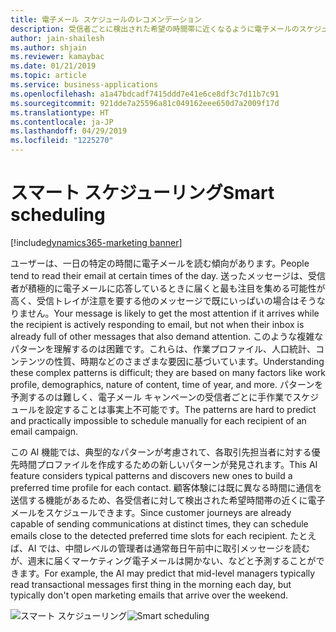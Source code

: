 ```yaml
---
title: 電子メール スケジュールのレコメンデーション
description: 受信者ごとに検出された希望の時間帯に近くなるように電子メールのスケジュールを設定します。
author: jain-shailesh
ms.author: shjain
ms.reviewer: kamaybac
ms.date: 01/21/2019
ms.topic: article
ms.service: business-applications
ms.openlocfilehash: a1a47bdcadf7415ddd7e41e6ce8df3c7d11b7c91
ms.sourcegitcommit: 921dde7a25596a81c049162eee650d7a2009f17d
ms.translationtype: HT
ms.contentlocale: ja-JP
ms.lasthandoff: 04/29/2019
ms.locfileid: "1225270"
---
```

# <a name="smart-scheduling"></a><span data-ttu-id="b03cb-103">スマート スケジューリング</span><span class="sxs-lookup"><span data-stu-id="b03cb-103">Smart scheduling</span></span>

[!include[dynamics365-marketing banner](../includes/dynamics365-marketing.md)]


<span data-ttu-id="b03cb-104">ユーザーは、一日の特定の時間に電子メールを読む傾向があります。</span><span class="sxs-lookup"><span data-stu-id="b03cb-104">People tend to read their email at certain times of the day.</span></span> <span data-ttu-id="b03cb-105">送ったメッセージは、受信者が積極的に電子メールに応答しているときに届くと最も注目を集める可能性が高く、受信トレイが注意を要する他のメッセージで既にいっぱいの場合はそうなりません。</span><span class="sxs-lookup"><span data-stu-id="b03cb-105">Your message is likely to get the most attention if it arrives while the recipient is actively responding to email, but not when their inbox is already full of other messages that also demand attention.</span></span> <span data-ttu-id="b03cb-106">このような複雑なパターンを理解するのは困難です。これらは、作業プロファイル、人口統計、コンテンツの性質、時期などのさまざまな要因に基づいています。</span><span class="sxs-lookup"><span data-stu-id="b03cb-106">Understanding these complex patterns is difficult; they are based on many factors like work profile, demographics, nature of content, time of year, and more.</span></span> <span data-ttu-id="b03cb-107">パターンを予測するのは難しく、電子メール キャンペーンの受信者ごとに手作業でスケジュールを設定することは事実上不可能です。</span><span class="sxs-lookup"><span data-stu-id="b03cb-107">The patterns are hard to predict and practically impossible to schedule manually for each recipient of an email campaign.</span></span>

<span data-ttu-id="b03cb-108">この AI 機能では、典型的なパターンが考慮されて、各取引先担当者に対する優先時間プロファイルを作成するための新しいパターンが発見されます。</span><span class="sxs-lookup"><span data-stu-id="b03cb-108">This AI feature considers typical patterns and discovers new ones to build a preferred time profile for each contact.</span></span> <span data-ttu-id="b03cb-109">顧客体験には既に異なる時間に通信を送信する機能があるため、各受信者に対して検出された希望時間帯の近くに電子メールをスケジュールできます。</span><span class="sxs-lookup"><span data-stu-id="b03cb-109">Since customer journeys are already capable of sending communications at distinct times, they can schedule emails close to the detected preferred time slots for each recipient.</span></span> <span data-ttu-id="b03cb-110">たとえば、AI では、中間レベルの管理者は通常毎日午前中に取引メッセージを読むが、週末に届くマーケティング電子メールは開かない、などと予測することができます。</span><span class="sxs-lookup"><span data-stu-id="b03cb-110">For example, the AI may predict that mid-level managers typically read transactional messages first thing in the morning each day, but typically don't open marketing emails that arrive over the weekend.</span></span>

<span data-ttu-id="b03cb-111">![スマート スケジューリング](media/smart-scheduling.png.jpg "スマート スケジューリング")</span><span class="sxs-lookup"><span data-stu-id="b03cb-111">![Smart scheduling](media/smart-scheduling.png.jpg "Smart scheduling")</span></span>
